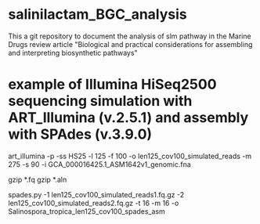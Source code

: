 # salinilactam_BGC_analysis

This a git repository to document the analysis of slm pathway in the Marine Drugs review article "Biological and practical considerations for assembling and interpreting biosynthetic pathways"


# example of Illumina HiSeq2500 sequencing simulation with ART_Illumina (v.2.5.1) and assembly with SPAdes (v.3.9.0)

art_illumina -p -ss HS25 -l 125 -f 100 -o len125_cov100_simulated_reads -m 275 -s 90 -i GCA_000016425.1_ASM1642v1_genomic.fna

gzip *.fq
gzip *.aln

spades.py -1 len125_cov100_simulated_reads1.fq.gz -2 len125_cov100_simulated_reads2.fq.gz -t 16 -m 16 -o Salinospora_tropica_len125_cov100_spades_asm
